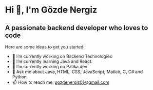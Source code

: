 # Hi 👋, I'm Gözde Nergiz </center>

## A passionate backend developer who loves to code

Here are some ideas to get you started:

- 🔭 I’m currently working on Backend Technologies
- 🌱 I’m currently learning Java and React.
- 🔭 I’m currently working on Patika.dev
- 💬 Ask me about Java, HTML, CSS, JavaScript, Matlab, C, C# and Python.
- 📫 How to reach me: gozdenergiz01@gmail.com
